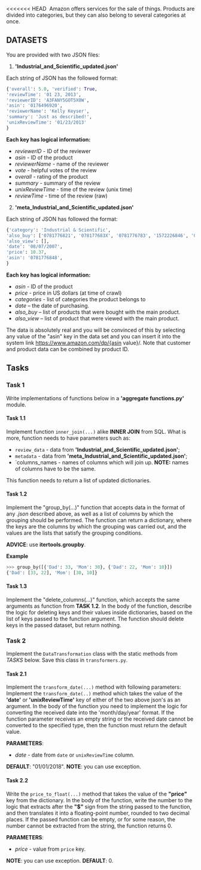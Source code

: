 <<<<<<< HEAD
﻿﻿Amazon offers services for the sale of things. Products are divided into categories, but they can also belong to several categories at once.## DATASETSYou are provided with two JSON files:1) __'Industrial_and_Scientific_updated.json'__Each string of JSON has the followed format:```python{'overall': 5.0, 'verified': True, 'reviewTime': '01 23, 2013','reviewerID': 'A3FANY5GOT5X0W','asin': '0176496920','reviewerName': 'Kelly Keyser', 'summary': 'Just as described!', 'unixReviewTime': '01/23/2013'}```__Each key has logical information:__ * _reviewerID_ - ID of the reviewer  * _asin_ - ID of the product * _reviewerName_ - name of the reviewer * _vote_ - helpful votes of the review * _overall_ - rating of the product * _summary_ - summary of the review * _unixReviewTime_ - time of the review (unix time) * _reviewTime_ - time of the review (raw)2) __'meta_Industrial_and_Scientific_updated.json'__Each string of JSON has followed the format:```python{'category': 'Industrial & Scientific','also_buy': ['0781776821', '078177683X', '0781776783', '1572226846', '0781782422'], 'also_view': [], 'date': '08/07/2007', 'price': 10.37, 'asin': '0781776848',}```__Each key has logical information:__* _asin_ - ID of the product* _price_ - price in US dollars (at time of crawl)* _categories_ - list of categories the product belongs to* _date_ – the date of purchasing.* _also_buy_ – list of products that were bought with the main product.* _also_view_ – list of product that were viewed with the main product.The data is absolutely real and you will be convinced of this by selecting any value of the "asin" key in the data set and you can insert it into the system link https://www.amazon.com/dp/{asin value}/. Note that customer and product data can be combined by product ID.## Tasks### Task 1Write implementations of functions below in a __'aggregate functions.py'__ module.#### Task 1.1Implement function `inner_join(...)` alike __INNER JOIN__ from SQL. What is more, function needs to have parameters such as:* `review_data` - data from  __'Industrial_and_Scientific_updated.json'__;* `metadata` - data from __'meta_Industrial_and_Scientific_updated.json'__;* `columns_names - names of columns which will join up. __NOTE:__ names of columns have to be the same.This function needs to return a list of updated dictionaries.#### Task 1.2Implement the "group_by(...)" function that accepts data in the format of any _.json_ described above, as well as a list of columns by which the grouping should be performed.The function can return a dictionary, where the keys are the columns by which the grouping was carried out, and the values are the lists that satisfy the grouping conditions.__ADVICE__: use __itertools.groupby__.__Example__```python>>> group_by([{'Dad': 33, 'Mom': 30}, {'Dad': 22, 'Mom': 10}]){'Dad': [33, 22], 'Mom': [30, 10]}```#### Task 1.3Implement the "delete_columns(...)" function, which accepts the same arguments as function from __TASK 1.2__. In the body of the function, describe the logic for deleting keys and their values inside dictionaries, based on the list of keys passed to the function argument.The function should delete keys in the passed dataset, but return nothing.### Task 2Implement the `DataTransformation` class with the static methods from _TASKS_ below. Save this class in `transformers.py`.#### Task 2.1Implement the `transform_date(...)` method with following parameters:Implement the `transform_date(..)` method which takes the value of the __'date'__ or __'unixReviewTime'__ key of either of the two above json's as an argument.In the body of the function you need to implement the logic for converting the received date into the 'month/day/year' format. If the function parameter receives an empty string or the received date cannot be converted to the specified type, then the function must return the default value. __PARAMETERS__:* _date_ - date from `date` or `unixReviewTime` column. __DEFAULT__: "01/01/2018".__NOTE__: you can use exception.#### Task 2.2Write the `price_to_float(...)` method that takes the value of the __"price"__ key from the dictionary.In the body of the function, write the number to the logic that extracts after the __"$"__ sign from the string passed to the function, and then translates it into a floating-point number, rounded to two decimal places.If the passed function can be empty, or for some reason, the number cannot be extracted from the string, the function returns 0.__PARAMETERS__:* _price_ - value from `price` key.__NOTE__: you can use exception.__DEFAULT__: 0.
